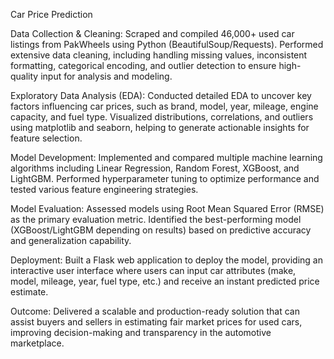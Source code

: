 Car Price Prediction

Data Collection & Cleaning: Scraped and compiled 46,000+ used car listings from PakWheels using Python (BeautifulSoup/Requests). Performed extensive data cleaning, including handling missing values, inconsistent formatting, categorical encoding, and outlier detection to ensure high-quality input for analysis and modeling.

Exploratory Data Analysis (EDA): Conducted detailed EDA to uncover key factors influencing car prices, such as brand, model, year, mileage, engine capacity, and fuel type. Visualized distributions, correlations, and outliers using matplotlib and seaborn, helping to generate actionable insights for feature selection.

Model Development: Implemented and compared multiple machine learning algorithms including Linear Regression, Random Forest, XGBoost, and LightGBM. Performed hyperparameter tuning to optimize performance and tested various feature engineering strategies.

Model Evaluation: Assessed models using Root Mean Squared Error (RMSE) as the primary evaluation metric. Identified the best-performing model (XGBoost/LightGBM depending on results) based on predictive accuracy and generalization capability.

Deployment: Built a Flask web application to deploy the model, providing an interactive user interface where users can input car attributes (make, model, mileage, year, fuel type, etc.) and receive an instant predicted price estimate.

Outcome: Delivered a scalable and production-ready solution that can assist buyers and sellers in estimating fair market prices for used cars, improving decision-making and transparency in the automotive marketplace.
